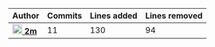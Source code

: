 
| Author | Commits | Lines added | Lines removed |
| ------ | ------- | ----------- | ------------- |
| [<img width="20" alt="2m" src="https://avatars.githubusercontent.com/u/422086?v=4&amp;s=40"/> **2m**](https://github.com/2m) | 11 | 130 | 94 |
